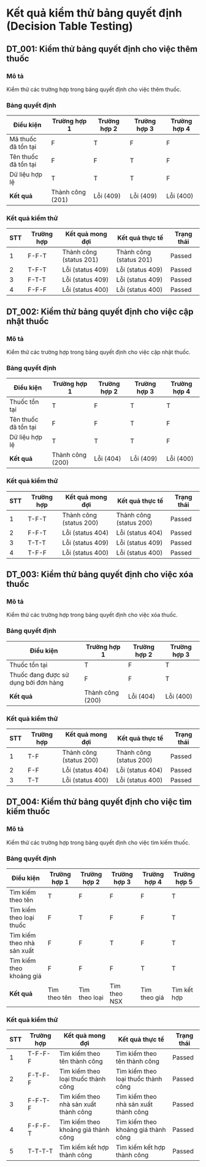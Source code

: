 # Kết quả kiểm thử bảng quyết định (Decision Table Testing)

## DT_001: Kiểm thử bảng quyết định cho việc thêm thuốc

### Mô tả
Kiểm thử các trường hợp trong bảng quyết định cho việc thêm thuốc.

### Bảng quyết định

| Điều kiện | Trường hợp 1 | Trường hợp 2 | Trường hợp 3 | Trường hợp 4 |
|-----------|-------------|-------------|-------------|-------------|
| Mã thuốc đã tồn tại | F | T | F | F |
| Tên thuốc đã tồn tại | F | F | T | F |
| Dữ liệu hợp lệ | T | T | T | F |
| **Kết quả** | Thành công (201) | Lỗi (409) | Lỗi (409) | Lỗi (400) |

### Kết quả kiểm thử

| STT | Trường hợp | Kết quả mong đợi | Kết quả thực tế | Trạng thái |
|-----|------------|------------------|-----------------|------------|
| 1 | F-F-T | Thành công (status 201) | Thành công (status 201) | Passed |
| 2 | T-F-T | Lỗi (status 409) | Lỗi (status 409) | Passed |
| 3 | F-T-T | Lỗi (status 409) | Lỗi (status 409) | Passed |
| 4 | F-F-F | Lỗi (status 400) | Lỗi (status 400) | Passed |

## DT_002: Kiểm thử bảng quyết định cho việc cập nhật thuốc

### Mô tả
Kiểm thử các trường hợp trong bảng quyết định cho việc cập nhật thuốc.

### Bảng quyết định

| Điều kiện | Trường hợp 1 | Trường hợp 2 | Trường hợp 3 | Trường hợp 4 |
|-----------|-------------|-------------|-------------|-------------|
| Thuốc tồn tại | T | F | T | T |
| Tên thuốc đã tồn tại | F | F | T | F |
| Dữ liệu hợp lệ | T | T | T | F |
| **Kết quả** | Thành công (200) | Lỗi (404) | Lỗi (409) | Lỗi (400) |

### Kết quả kiểm thử

| STT | Trường hợp | Kết quả mong đợi | Kết quả thực tế | Trạng thái |
|-----|------------|------------------|-----------------|------------|
| 1 | T-F-T | Thành công (status 200) | Thành công (status 200) | Passed |
| 2 | F-F-T | Lỗi (status 404) | Lỗi (status 404) | Passed |
| 3 | T-T-T | Lỗi (status 409) | Lỗi (status 409) | Passed |
| 4 | T-F-F | Lỗi (status 400) | Lỗi (status 400) | Passed |

## DT_003: Kiểm thử bảng quyết định cho việc xóa thuốc

### Mô tả
Kiểm thử các trường hợp trong bảng quyết định cho việc xóa thuốc.

### Bảng quyết định

| Điều kiện | Trường hợp 1 | Trường hợp 2 | Trường hợp 3 |
|-----------|-------------|-------------|-------------|
| Thuốc tồn tại | T | F | T |
| Thuốc đang được sử dụng bởi đơn hàng | F | F | T |
| **Kết quả** | Thành công (200) | Lỗi (404) | Lỗi (400) |

### Kết quả kiểm thử

| STT | Trường hợp | Kết quả mong đợi | Kết quả thực tế | Trạng thái |
|-----|------------|------------------|-----------------|------------|
| 1 | T-F | Thành công (status 200) | Thành công (status 200) | Passed |
| 2 | F-F | Lỗi (status 404) | Lỗi (status 404) | Passed |
| 3 | T-T | Lỗi (status 400) | Lỗi (status 400) | Passed |

## DT_004: Kiểm thử bảng quyết định cho việc tìm kiếm thuốc

### Mô tả
Kiểm thử các trường hợp trong bảng quyết định cho việc tìm kiếm thuốc.

### Bảng quyết định

| Điều kiện | Trường hợp 1 | Trường hợp 2 | Trường hợp 3 | Trường hợp 4 | Trường hợp 5 |
|-----------|-------------|-------------|-------------|-------------|-------------|
| Tìm kiếm theo tên | T | F | F | F | T |
| Tìm kiếm theo loại thuốc | F | T | F | F | T |
| Tìm kiếm theo nhà sản xuất | F | F | T | F | T |
| Tìm kiếm theo khoảng giá | F | F | F | T | T |
| **Kết quả** | Tìm theo tên | Tìm theo loại | Tìm theo NSX | Tìm theo giá | Tìm kết hợp |

### Kết quả kiểm thử

| STT | Trường hợp | Kết quả mong đợi | Kết quả thực tế | Trạng thái |
|-----|------------|------------------|-----------------|------------|
| 1 | T-F-F-F | Tìm kiếm theo tên thành công | Tìm kiếm theo tên thành công | Passed |
| 2 | F-T-F-F | Tìm kiếm theo loại thuốc thành công | Tìm kiếm theo loại thuốc thành công | Passed |
| 3 | F-F-T-F | Tìm kiếm theo nhà sản xuất thành công | Tìm kiếm theo nhà sản xuất thành công | Passed |
| 4 | F-F-F-T | Tìm kiếm theo khoảng giá thành công | Tìm kiếm theo khoảng giá thành công | Passed |
| 5 | T-T-T-T | Tìm kiếm kết hợp thành công | Tìm kiếm kết hợp thành công | Passed |

